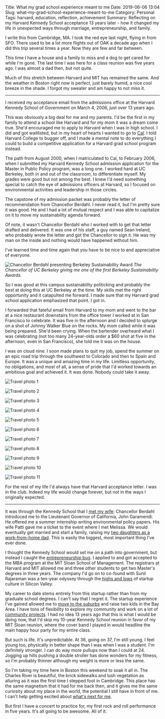 Title: What my grad school experience meant to me
Date: 2019-06-06 13:04
Slug: what-my-grad-school-experience-meant-to-me
Category: Personal
Tags: harvard, education, reflection, achievement
Summary: Reflecting on my Harvard Kennedy School acceptance 13 years later - how it changed my life in unexpected ways through marriage, entrepreneurship, and family.

I write this from Cambridge, MA. I took the red eye last night, flying in from SFO. There used to be a lot more flights out of OAK a decade ago when I did this trip several times a year. Now they are few and far between. 

This time I have a house and a family to miss and a dog to get cared for while I'm gone. The last time I was here for a class reunion was five years ago. I was almost a dad then, but not quite. 

Much of this stretch between Harvard and MIT has remained the same. And the weather in Boston right now is perfect, just barely humid, a nice cool breeze in the shade. I forgot my sweater and am happy to not miss it. 

---

I received my acceptance email from the admissions office at the Harvard Kennedy School of Government  on March 4, 2006, just over 13 years ago. 

This was obviously a big deal for me and my parents. I'd be the first in my family to attend a school like Harvard and for my mom it was a dream come true. She'd encouraged me to apply to Harvard when I was in high school. I did and got waitlisted, but in my heart of hearts I wanted to go to [Cal](https://nature.berkeley.edu/). I told Harvard College to bugger off, and I made a mental note to do everything I could to build a competitive application for a Harvard grad school program instead.

The path from August 2000, when I matriculated to Cal, to February 2006, when I submitted my Harvard Kennedy School admission application for the Master in Public Policy program, was a long one. I worked hard at UC Berkeley, both in and out of the classroom, to differentiate myself. My grades were good but not among the best. I knew I'd need something special to catch the eye of admissions officers at Harvard, so I focused on environmental activities and leadership in those circles. 

The capstone of my admission packet was probably the letter of recommendation from Chancellor Berdahl. I never read it, but I'm pretty sure it was good. He and I had a lot of mutual respect and I was able to capitalize on it to move my sustainability agenda forward. 

Of note, it wasn't Chancellor Berdahl who I worked with to get that letter drafted and delivered. It was one of his staff, a guy named Sean Ireland, who probably wrote the letter and got the Chancellor to sign it. He was my man on the inside and nothing would have happened without him. 

I've learned time and time again that you have to be nice to and appreciative of everyone. 

![Chancellor Berdahl presenting Berkeley Sustainability Award]({static}/images/2019/01/berdahl-award_orig.jpg)
*The Chancellor of UC Berkeley giving me one of the first Berkeley Sustainability Awards.*

So I was good at this campus sustainability politicking and probably the best at doing this at UC Berkeley at the time. My skills met the right opportunity and it catapulted me forward. I made sure that my Harvard grad school application emphasized that point. I got in. 

I forwarded that fateful email from Harvard to my mom and went to the bar at a nice restaurant downstairs from the office tower I worked at in San Francisco to celebrate. It was five in the afternoon and I decided to splurge on a shot of Johnny Walker Blue on the rocks. My mom called while it was being prepared. She'd been crying. When the bartender overheard what I was celebrating (not too many 24-year-olds order a $60 shot at five in the afternoon, even in San Francisco), she told me it was on the house. 

I was on cloud nine. I soon made plans to quit my job, spend the summer on an epic road trip through the southwest to Colorado and then to Spain and Europe. It was a unique and amazing time in my life. Limitless opportunity, no obligations, and most of all, a sense of pride that I'd worked towards an ambitious goal and achieved it. It was done. Nobody could take it away. 

![Travel photo 1]({static}/images/2019/06/img_0108.jpg)

![Travel photo 2]({static}/images/2019/06/img_0182.jpg)

![Travel photo 3]({static}/images/2019/06/img_0275.jpg)

![Travel photo 4]({static}/images/2019/06/img_0353.jpg)

![Travel photo 5]({static}/images/2019/06/img_0438.jpg)

![Travel photo 6]({static}/images/2019/06/img_0473.jpg)

![Travel photo 7]({static}/images/2019/06/img_0624.jpg)

![Travel photo 8]({static}/images/2019/06/img_0649.jpg)

![Travel photo 9]({static}/images/2019/06/img_0699.jpg)

![Travel photo 10]({static}/images/2019/06/img_0788.jpg)

![Travel photo 11]({static}/images/2019/06/img_0972.jpg)

For the rest of my life I'd always have that Harvard acceptance letter. I was in the club. Indeed my life would change forever, but not in the ways I originally expected. 

---

It was through the Kennedy School that I [met my wife]({filename}on-nine-whole-years-of-marriage.md): Chancellor Berdahl introduced me to the Lieutenant Governor of California, John Garamendi. He offered me a summer internship writing environmental policy papers. His wife Patti gave me a ticket to the event where I met Melissa. We would eventually get married and start a family, raising my [two daughters as a work-from-home dad]({filename}benefits-of-being-a-work-from-home-dad.md). This is easily the biggest, most important thing I've ever done. 

I thought the Kennedy School would set me on a path into government, but instead I caught the [entrepreneurship bug]({filename}the-scripted-origin-story-as-i-remember-it.md). I applied to and got accepted to the MBA program at the MIT Sloan School of Management. The registrars at Harvard and MIT allowed me and three other students to get two Master's degrees in three years. The company I'd go on to co-found with Sunil Rajaraman was a ten-year odyssey through the [highs and lows]({filename}the-bitter-taste-of-failure.md) of startup culture in Silicon Valley. 

My career to date stems entirely from this startup rather than from my graduate school degrees. I can't say that I regret it. The startup experience I've gained allowed me to [move to the suburbs]({filename}an-ode-to-the-suburbs.md) and raise two kids in the Bay Area. I have tons of flexibility to explore my community and work on a lot of [community projects]({filename}my-first-commission-seat-in-contra-costa-county.md). I had no idea 13 years ago that this is what I would be doing now, that I'd skip my 10-year Kennedy School reunion in favor of my MIT Sloan reunion, where the cover band I played in would headline the main happy hour party for my entire class. 

But such is life. It's unpredictable. At 36, going on 37, I'm still young. I feel young too, physically in better shape than I was when I was a student. I'm definitely stronger. I can do way more pullups now than I could at 24. Jogging up hills pushing a double stroller has done wonders for my fitness, so I'm probably thinner although my weight is more or less the same. 

So I'm taking my time here in Boston this weekend to soak it all in. The Charles River is beautiful, the brick sidewalks and lush vegetation as alluring as it was the first time I stepped foot in Cambridge. This place has the same magnetism that it had for me back then, and it gives me the same curiosity about my place in the world, the potential I still have in front of me. I can't help getting excited about [what's next for me]({filename}whats-next-for-me.md).

But first I have a concert to practice for,  my first rock and roll performance in five years. It's all going to be awesome. All of it.